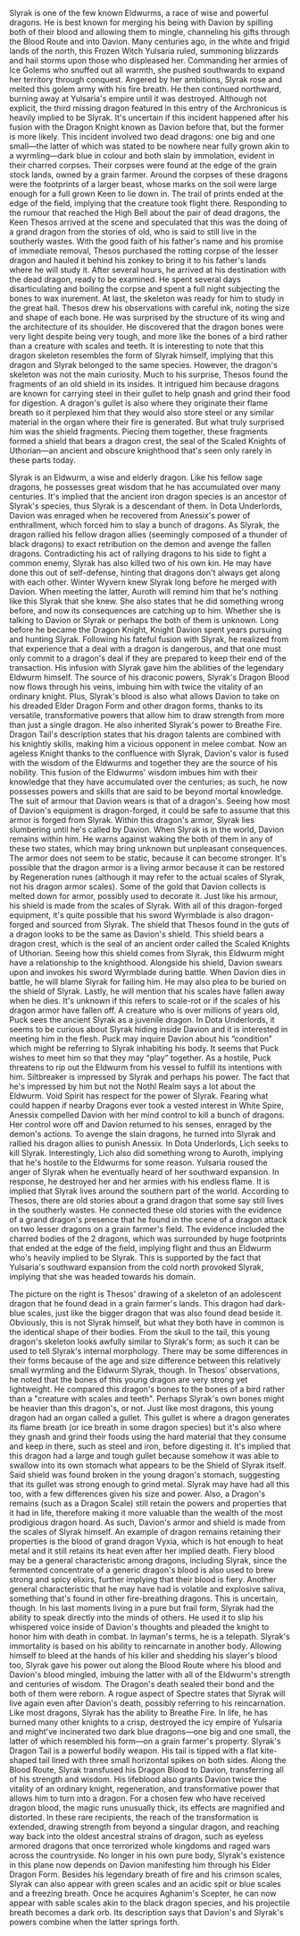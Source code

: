



Slyrak is one of the few known Eldwurms, a race of wise and powerful dragons. He is best known for merging his being with Davion by spilling both of their blood and allowing them to mingle, channeling his gifts through the Blood Route and into Davion.
Many centuries ago, in the white and frigid lands of the north, this Frozen Witch Yulsaria ruled, summoning blizzards and hail storms upon those who displeased her. Commanding her armies of Ice Golems who snuffed out all warmth, she pushed southwards to expand her territory through conquest. Angered by her ambitions, Slyrak rose and melted this golem army with his fire breath. He then continued northward, burning away at Yulsaria's empire until it was destroyed.
Although not explicit, the third missing dragon featured in this entry of the Archronicus is heavily implied to be Slyrak. It's uncertain if this incident happened after his fusion with the Dragon Knight known as Davion before that, but the former is more likely.
This incident involved two dead dragons: one big and one small—the latter of which was stated to be nowhere near fully grown akin to a wyrmling—dark blue in colour and both slain by immolation, evident in their charred corpses. Their corpses were found at the edge of the grain stock lands, owned by a grain farmer. Around the corpses of these dragons were the footprints of a larger beast, whose marks on the soil were large enough for a full grown Keen to lie down in. The trail of prints ended at the edge of the field, implying that the creature took flight there. Responding to the rumour that reached the High Bell about the pair of dead dragons, the Keen Thesos arrived at the scene and speculated that this was the doing of a grand dragon from the stories of old, who is said to still live in the southerly wastes.
With the good faith of his father's name and his promise of immediate removal, Thesos purchased the rotting corpse of the lesser dragon and hauled it behind his zonkey to bring it to his father's lands where he will study it. After several hours, he arrived at his destination with the dead dragon, ready to be examined. He spent several days disarticulating and boiling the corpse and spent a full night subjecting the bones to wax inurement. At last, the skeleton was ready for him to study in the great hall.
Thesos drew his observations with careful ink, noting the size and shape of each bone. He was surprised by the structure of its wing and the architecture of its shoulder. He discovered that the dragon bones were very light despite being very tough, and more like the bones of a bird rather than a creature with scales and teeth. It is interesting to note that this dragon skeleton resembles the form of Slyrak himself, implying that this dragon and Slyrak belonged to the same species.
However, the dragon's skeleton was not the main curiosity. Much to his surprise, Thesos found the fragments of an old shield in its insides. It intrigued him because dragons are known for carrying steel in their gullet to help gnash and grind their food for digestion. A dragon's gullet is also where they originate their flame breath so it perplexed him that they would also store steel or any similar material in the organ where their fire is generated. But what truly surprised him was the shield fragments. Piecing them together, these fragments formed a shield that bears a dragon crest, the seal of the Scaled Knights of Uthorian—an ancient and obscure knighthood that's seen only rarely in these parts today.

Slyrak is an Eldwurm, a wise and elderly dragon. Like his fellow sage dragons, he possesses great wisdom that he has accumulated over many centuries.
It's implied that the ancient iron dragon species is an ancestor of Slyrak's species, thus Slyrak is a descendant of them.
In Dota Underlords, Davion was enraged when he recovered from Anessix's power of enthrallment, which forced him to slay a bunch of dragons. As Slyrak, the dragon rallied his fellow dragon allies (seemingly composed of a thunder of black dragons) to exact retribution on the demon and avenge the fallen dragons.
Contradicting his act of rallying dragons to his side to fight a common enemy, Slyrak has also killed two of his own kin. He may have done this out of self-defense, hinting that dragons don't always get along with each other.
Winter Wyvern knew Slyrak long before he merged with Davion. When meeting the latter, Auroth will remind him that he's nothing like this Slyrak that she knew. She also states that he did something wrong before, and now its consequences are catching up to him. Whether she is talking to Davion or Slyrak or perhaps the both of them is unknown.
Long before he became the  Dragon Knight, Knight Davion spent years pursuing and hunting Slyrak. Following his fateful fusion with Slyrak, he realized from that experience that a deal with a dragon is dangerous, and that one must only commit to a dragon's deal if they are prepared to keep their end of the transaction.
His infusion with Slyrak gave him the abilities of the legendary Eldwurm himself. The source of his draconic powers, Slyrak's  Dragon Blood now flows through his veins, imbuing him with twice the vitality of an ordinary knight. Plus, Slyrak's blood is also what allows Davion to take on his dreaded  Elder Dragon Form and other dragon forms, thanks to its versatile, transformative powers that allow him to draw strength from more than just a single dragon. He also inherited Slyrak's power to  Breathe Fire.  Dragon Tail's description states that his dragon talents are combined with his knightly skills, making him a vicious opponent in melee combat.
Now an ageless Knight thanks to the confluence with Slyrak, Davion's valor is fused with the wisdom of the Eldwurms and together they are the source of his nobility. This fusion of the Eldwurms' wisdom imbues him with their knowledge that they have accumulated over the centuries; as such, he now possesses powers and skills that are said to be beyond mortal knowledge.
The suit of armour that Davion wears is that of a dragon's. Seeing how most of Davion's equipment is dragon-forged, it could be safe to assume that this armor is forged from Slyrak. Within this dragon's armor, Slyrak lies slumbering until he's called by Davion. When Slyrak is in the world, Davion remains within him. He warns against waking the both of them in any of these two states, which may bring unknown but unpleasant consequences. The armor does not seem to be static, because it can become stronger. It's possible that the dragon armor is a living armor because it can be restored by  Regeneration runes (although it may refer to the actual scales of Slyrak, not his dragon armor scales). Some of the gold that Davion collects is melted down for armor, possibly used to decorate it.
Just like his armour, his shield is made from the scales of Slyrak. With all of this dragon-forged equipment, it's quite possible that his sword Wyrmblade is also dragon-forged and sourced from Slyrak. The shield that Thesos found in the guts of a dragon looks to be the same as Davion's shield. This shield bears a dragon crest, which is the seal of an ancient order called the Scaled Knights of Uthorian. Seeing how this shield comes from Slyrak, this Eldwurm might have a relationship to the knighthood. Alongside his shield, Davion swears upon and invokes his sword Wyrmblade during battle.
When Davion dies in battle, he will blame Slyrak for failing him. He may also plea to be buried on the shield of Slyrak. Lastly, he will mention that his scales have fallen away when he dies. It's unknown if this refers to scale-rot or if the scales of his dragon armor have fallen off.
A creature who is over millions of years old,  Puck sees the ancient Slyrak as a juvenile dragon. In Dota Underlords, it seems to be curious about Slyrak hiding inside Davion and it is interested in meeting him in the flesh. Puck may inquire Davion about his “condition” which might be referring to Slyrak inhabiting his body. It seems that Puck wishes to meet him so that they may “play” together. As a hostile, Puck threatens to rip out the Eldwurm from his vessel to fulfill its intentions with him.
Siltbreaker is impressed by Slyrak and perhaps his power. The fact that he's impressed by him but not the Nothl Realm says a lot about the Eldwurm.
Void Spirit has respect for the power of Slyrak.
Fearing what could happen if nearby Dragons ever took a vested interest in White Spire,  Anessix compelled Davion with her mind control to kill a bunch of dragons. Her control wore off and Davion returned to his senses, enraged by the demon's actions. To avenge the slain dragons, he turned into Slyrak and rallied his dragon allies to punish Anessix.
In Dota Underlords,  Lich seeks to kill Slyrak. Interestingly, Lich also did something wrong to Auroth, implying that he's hostile to the Eldwurms for some reason.
Yulsaria roused the anger of Slyrak when he eventually heard of her southward expansion. In response, he destroyed her and her armies with his endless flame.
It is implied that Slyrak lives around the southern part of the world. According to Thesos, there are old stories about a grand dragon that some say still lives in the southerly wastes. He connected these old stories with the evidence of a grand dragon's presence that he found in the scene of a dragon attack on two lesser dragons on a grain farmer's field. The evidence included the charred bodies of the 2 dragons, which was surrounded by huge footprints that ended at the edge of the field, implying flight and thus an Eldwurm who's heavily implied to be Slyrak. This is supported by the fact that Yulsaria's southward expansion from the cold north provoked Slyrak, implying that she was headed towards his domain.


The picture on the right is Thesos' drawing of a skeleton of an adolescent dragon that he found dead in a grain farmer's lands. This dragon had dark-blue scales, just like the bigger dragon that was also found dead beside it. Obviously, this is not Slyrak himself, but what they both have in common is the identical shape of their bodies. From the skull to the tail, this young dragon's skeleton looks awfully similar to Slyrak's form; as such it can be used to tell Slyrak's internal morphology. There may be some differences in their forms because of the age and size difference between this relatively small wyrmling and the Eldwurm Slyrak, though.
In Thesos' observations, he noted that the bones of this young dragon are very strong yet lightweight. He compared this dragon's bones to the bones of a bird rather than a "creature with scales and teeth". Perhaps Slyrak's own bones might be heavier than this dragon's, or not.
Just like most dragons, this young dragon had an organ called a gullet. This gullet is where a dragon generates its flame breath (or ice breath in some dragon species) but it's also where they gnash and grind their foods using the hard material that they consume and keep in there, such as steel and iron, before digesting it. It's implied that this dragon had a large and tough gullet because somehow it was able to swallow into its own stomach what appears to be the Shield of Slyrak itself. Said shield was found broken in the young dragon's stomach, suggesting that its gullet was strong enough to grind metal. Slyrak may have had all this too, with a few differences given his size and power.
Also, a Dragon's remains (such as a  Dragon Scale) still retain the powers and properties that it had in life, therefore making it more valuable than the wealth of the most prodigious dragon hoard. As such, Davion's armor and shield is made from the scales of Slyrak himself. An example of dragon remains retaining their properties is the blood of grand dragon Vyxia, which is hot enough to heat metal and it still retains its heat even after her implied death. Fiery blood may be a general characteristic among dragons, including Slyrak, since the fermented concentrate of a generic dragon's blood is also used to brew strong and spicy elixirs, further implying that their blood is fiery.
Another general characteristic that he may have had is volatile and explosive saliva, something that's found in other fire-breathing dragons. This is uncertain, though.
In his last moments living in a pure but frail form, Slyrak had the ability to speak directly into the minds of others. He used it to slip his whispered voice inside of Davion's thoughts and pleaded the knight to honor him with death in combat. In layman's terms, he is a telepath.
Slyrak's immortality is based on his ability to reincarnate in another body. Allowing himself to bleed at the hands of his killer and shedding his slayer's blood too, Slyrak gave his power out along the Blood Route where his blood and Davion's blood mingled, imbuing the latter with all of the Eldwurm's strength and centuries of wisdom. The Dragon's death sealed their bond and the both of them were reborn. A rogue aspect of Spectre states that Slyrak will live again even after Davion's death, possibly referring to his reincarnation.
Like most dragons, Slyrak has the ability to  Breathe Fire. In life, he has burned many other knights to a crisp, destroyed the icy empire of Yulsaria and might've incinerated two dark blue dragons—one big and one small, the latter of which resembled his form—on a grain farmer's property.
Slyrak's  Dragon Tail is a powerful bodily weapon. His tail is tipped with a flat kite-shaped tail lined with three small horizontal spikes on both sides.
Along the Blood Route, Slyrak transfused his  Dragon Blood to Davion, transferring all of his strength and wisdom. His lifeblood also grants Davion twice the vitality of an ordinary knight, regeneration, and transformative power that allows him to turn into a dragon. For a chosen few who have received dragon blood, the magic runs unusually thick, its effects are magnified and distorted. In these rare recipients, the reach of the transformation is extended, drawing strength from beyond a singular dragon, and reaching way back into the oldest ancestral strains of dragon, such as eyeless armored dragons that once terrorized whole kingdoms and raged wars across the countryside.
No longer in his own pure body, Slyrak's existence in this plane now depends on Davion manifesting him through his  Elder Dragon Form. Besides his legendary breath of fire and his crimson scales, Slyrak can also appear with green scales and an acidic spit or blue scales and a freezing breath. Once he acquires  Aghanim's Scepter, he can now appear with sable scales akin to the black dragon species, and his projectile breath becomes a dark orb. Its description says that Davion's and Slyrak's powers combine when the latter springs forth.
